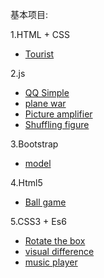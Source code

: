 基本项目:

1.HTML + CSS
   * [Tourist](https://wujiaq.github.io/Tourist/index.html)
   
2.js
   * [QQ Simple](https://wujiaq.github.io/QQ/index.html)
   * [plane war]()
   * [Picture amplifier]()
   * [Shuffling figure]()

3.Bootstrap
   * [model]()

4.Html5 
   * [Ball game]()

5.CSS3 + Es6
   * [Rotate the box]()
   * [visual difference]()
   * [music player]()